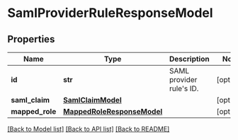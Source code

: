 # SamlProviderRuleResponseModel

## Properties
Name | Type | Description | Notes
------------ | ------------- | ------------- | -------------
**id** | **str** | SAML provider rule&#x27;s ID. | [optional] 
**saml_claim** | [**SamlClaimModel**](SamlClaimModel.md) |  | [optional] 
**mapped_role** | [**MappedRoleResponseModel**](MappedRoleResponseModel.md) |  | [optional] 

[[Back to Model list]](../README.md#documentation-for-models) [[Back to API list]](../README.md#documentation-for-api-endpoints) [[Back to README]](../README.md)

